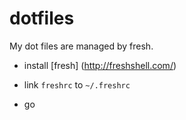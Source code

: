 dotfiles
========

My dot files are managed by fresh.

- install [fresh] (http://freshshell.com/)

- link `freshrc`  to `~/.freshrc`

- go
